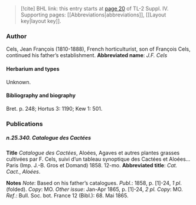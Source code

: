 > [!cite] BHL link: this entry starts at [page 20](https://www.biodiversitylibrary.org/page/33265697) of TL-2 Suppl. IV.
> Supporting pages: [[Abbreviations|abbreviations]], [[Layout key|layout key]].

### Author

Cels, Jean François (1810-1888), French horticulturist, son of François Cels, continued his father’s establishment. 
**Abbreviated name**: *J.F. Cels*

#### Herbarium and types

Unknown.

#### Bibliography and biography

Bret. p. 248; Hortus 3: 1190; Kew 1: 501.

### Publications

##### n.25.340. Catalogue des Cactées

**Title**
*Catalogue des Cactées*, Aloées, Agaves et autres plantes grasses cultivées par F. Cels, suivi d’un tableau synoptique des Cactées et Aloées... Paris (Imp. J.-B. Gros et Domand) 1858. 12-mo.
**Abbreviated title**: *Cat. Cact.*, *Aloées*.

**Notes**
*Note*: Based on his father’s catalogues.
*Publ*.: 1858, p. \[1\]-24, *1 pl*. (folded). *Copy*: MO.
*Other issue*: Jan-Apr 1865, p. \[1\]-24, *2 pl. Copy*: MO.
*Ref*.: Bull. Soc. bot. France 12 (Bibl.): 68. Mai 1865.

